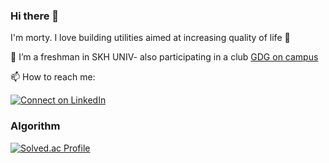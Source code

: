 
### Hi there 👋

I'm morty. I love building utilities aimed at increasing quality of life :raised_hands: 

🔭 I’m a freshman in SKH UNIV-
also participating in a club [GDG on campus](https://github.com/GDG-on-Campus-SKHU/24-25-Server-Assignment-01/tree/main)

📫 How to reach me:

[![Connect on LinkedIn](https://img.shields.io/badge/--linkedin?label=LinkedIn&logo=LinkedIn&style=social)](https://www.linkedin.com/in/%EC%83%81%ED%99%94-%EC%A0%95-a63880263/)

<h3> Algorithm </h3>

[![Solved.ac Profile](http://mazassumnida.wtf/api/v2/generate_badge?boj=sanghwa222)](https://solved.ac/sanghwa222/)
</div>
